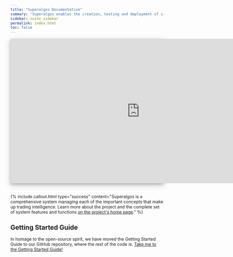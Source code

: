 ```yaml
---
title: "Superalgos Documentation"
summary: "Superalgos enables the creation, testing and deployment of simple and complex crypto-trading strategies, as well as robust crypto-markets data processing. "
sidebar: suite_sidebar
permalink: index.html
toc: false
---
```


<div style="background-color: white; box-shadow: 0 4px 8px 0 rgba(0, 0, 0, 0.2), 0 6px 20px 0 rgba(0, 0, 0, 0.19); margin-bottom: 35px; max-width: 850px; max-height: 476px;">
<iframe width="848" height="476" src="https://www.youtube.com/embed/fO-CHEEVneI" frameborder="0" allow="accelerometer; autoplay; encrypted-media; gyroscope; picture-in-picture" allowfullscreen></iframe>
</div>

{% include callout.html type="success" content="Superalgos is a comprehensive system managing each of the important concepts that make up trading intelligence. Learn more about the project and the complete set of system features and functions <a href='https://superalgos.org' target='_blank'>on the project's home page</a>." %}

## Getting Started Guide

In homage to the open-source spirit, we have moved the Getting Started Guide to our GitHub repository, where the rest of the code is. <a href='https://github.com/Superalgos/Superalgos/blob/master/README.md' target='_blank'>Take me to the Getting Started Guide!</a>